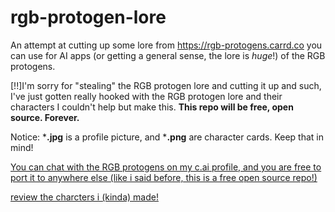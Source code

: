 # rgb-protogen-lore
An attempt at cutting up some lore from https://rgb-protogens.carrd.co you can use for AI apps (or getting a general sense, the lore is *huge*!) of the RGB protogens.

[!!]I'm sorry for "stealing" the RGB protogen lore and cutting it up and such, I've just gotten really hooked with the RGB protogen lore and their characters I couldn't help but make this. **This repo will be free, open source. Forever.**

Notice: ***.jpg** is a profile picture, and ***.png** are character cards. Keep that in mind!

[You can chat with the RGB protogens on my c.ai profile, and you are free to port it to anywhere else (like i said before, this is a free open source repo!)](https://character.ai/profile/yeroc531)

[review the charcters i (kinda) made!](https://forms.gle/W6FDxS1ryFLs3MEe7)
